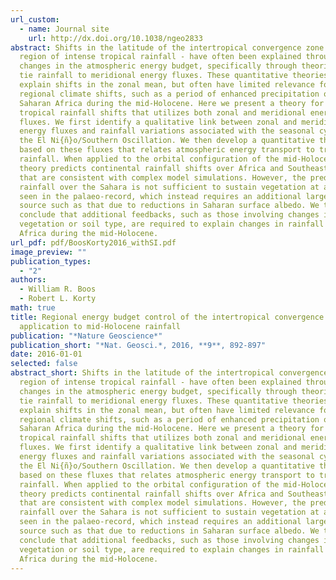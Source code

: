 ```yaml
---
url_custom:
  - name: Journal site
    url: http://dx.doi.org/10.1038/ngeo2833
abstract: Shifts in the latitude of the intertropical convergence zone - a
  region of intense tropical rainfall - have often been explained through
  changes in the atmospheric energy budget, specifically through theories that
  tie rainfall to meridional energy fluxes. These quantitative theories can
  explain shifts in the zonal mean, but often have limited relevance for
  regional climate shifts, such as a period of enhanced precipitation over
  Saharan Africa during the mid-Holocene. Here we present a theory for regional
  tropical rainfall shifts that utilizes both zonal and meridional energy
  fluxes. We first identify a qualitative link between zonal and meridional
  energy fluxes and rainfall variations associated with the seasonal cycle and
  the El Ni{ñ}o/Southern Oscillation. We then develop a quantitative theory
  based on these fluxes that relates atmospheric energy transport to tropical
  rainfall. When applied to the orbital configuration of the mid-Holocene, our
  theory predicts continental rainfall shifts over Africa and Southeast Asia
  that are consistent with complex model simulations. However, the predicted
  rainfall over the Sahara is not sufficient to sustain vegetation at a level
  seen in the palaeo-record, which instead requires an additional large energy
  source such as that due to reductions in Saharan surface albedo. We thus
  conclude that additional feedbacks, such as those involving changes in
  vegetation or soil type, are required to explain changes in rainfall over
  Africa during the mid-Holocene.
url_pdf: pdf/BoosKorty2016_withSI.pdf
image_preview: ""
publication_types:
  - "2"
authors:
  - William R. Boos
  - Robert L. Korty
math: true
title: Regional energy budget control of the intertropical convergence zone and
  application to mid-Holocene rainfall
publication: "*Nature Geoscience*"
publication_short: "*Nat. Geosci.*, 2016, **9**, 892-897"
date: 2016-01-01
selected: false
abstract_short: Shifts in the latitude of the intertropical convergence zone - a
  region of intense tropical rainfall - have often been explained through
  changes in the atmospheric energy budget, specifically through theories that
  tie rainfall to meridional energy fluxes. These quantitative theories can
  explain shifts in the zonal mean, but often have limited relevance for
  regional climate shifts, such as a period of enhanced precipitation over
  Saharan Africa during the mid-Holocene. Here we present a theory for regional
  tropical rainfall shifts that utilizes both zonal and meridional energy
  fluxes. We first identify a qualitative link between zonal and meridional
  energy fluxes and rainfall variations associated with the seasonal cycle and
  the El Ni{ñ}o/Southern Oscillation. We then develop a quantitative theory
  based on these fluxes that relates atmospheric energy transport to tropical
  rainfall. When applied to the orbital configuration of the mid-Holocene, our
  theory predicts continental rainfall shifts over Africa and Southeast Asia
  that are consistent with complex model simulations. However, the predicted
  rainfall over the Sahara is not sufficient to sustain vegetation at a level
  seen in the palaeo-record, which instead requires an additional large energy
  source such as that due to reductions in Saharan surface albedo. We thus
  conclude that additional feedbacks, such as those involving changes in
  vegetation or soil type, are required to explain changes in rainfall over
  Africa during the mid-Holocene.
---
```

